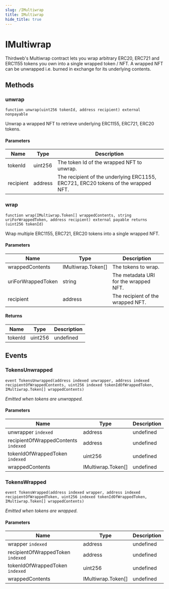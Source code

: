 ```yaml
---
slug: /IMultiwrap
title: IMultiwrap
hide_title: true
---
```


# IMultiwrap

Thirdweb&#39;s Multiwrap contract lets you wrap arbitrary ERC20, ERC721 and ERC1155 tokens you own into a single wrapped token / NFT. A wrapped NFT can be unwrapped i.e. burned in exchange for its underlying contents.

## Methods

### unwrap

```solidity
function unwrap(uint256 tokenId, address recipient) external nonpayable
```

Unwrap a wrapped NFT to retrieve underlying ERC1155, ERC721, ERC20 tokens.

#### Parameters

| Name      | Type    | Description                                                                       |
| --------- | ------- | --------------------------------------------------------------------------------- |
| tokenId   | uint256 | The token Id of the wrapped NFT to unwrap.                                        |
| recipient | address | The recipient of the underlying ERC1155, ERC721, ERC20 tokens of the wrapped NFT. |

### wrap

```solidity
function wrap(IMultiwrap.Token[] wrappedContents, string uriForWrappedToken, address recipient) external payable returns (uint256 tokenId)
```

Wrap multiple ERC1155, ERC721, ERC20 tokens into a single wrapped NFT.

#### Parameters

| Name               | Type               | Description                           |
| ------------------ | ------------------ | ------------------------------------- |
| wrappedContents    | IMultiwrap.Token[] | The tokens to wrap.                   |
| uriForWrappedToken | string             | The metadata URI for the wrapped NFT. |
| recipient          | address            | The recipient of the wrapped NFT.     |

#### Returns

| Name    | Type    | Description |
| ------- | ------- | ----------- |
| tokenId | uint256 | undefined   |

## Events

### TokensUnwrapped

```solidity
event TokensUnwrapped(address indexed unwrapper, address indexed recipientOfWrappedContents, uint256 indexed tokenIdOfWrappedToken, IMultiwrap.Token[] wrappedContents)
```

_Emitted when tokens are unwrapped._

#### Parameters

| Name                                 | Type               | Description |
| ------------------------------------ | ------------------ | ----------- |
| unwrapper `indexed`                  | address            | undefined   |
| recipientOfWrappedContents `indexed` | address            | undefined   |
| tokenIdOfWrappedToken `indexed`      | uint256            | undefined   |
| wrappedContents                      | IMultiwrap.Token[] | undefined   |

### TokensWrapped

```solidity
event TokensWrapped(address indexed wrapper, address indexed recipientOfWrappedToken, uint256 indexed tokenIdOfWrappedToken, IMultiwrap.Token[] wrappedContents)
```

_Emitted when tokens are wrapped._

#### Parameters

| Name                              | Type               | Description |
| --------------------------------- | ------------------ | ----------- |
| wrapper `indexed`                 | address            | undefined   |
| recipientOfWrappedToken `indexed` | address            | undefined   |
| tokenIdOfWrappedToken `indexed`   | uint256            | undefined   |
| wrappedContents                   | IMultiwrap.Token[] | undefined   |
